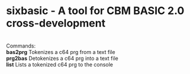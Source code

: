 # sixbasic - A tool for CBM BASIC 2.0 cross-development
<BR>
Commands:<BR>
<b>bas2prg</b> Tokenizes a c64 prg from a text file<BR>
<b>prg2bas</b> Detokenizes a c64 prg into a text file<BR>
<b>list</b> Lists a tokenized c64 prg to the console<BR>

